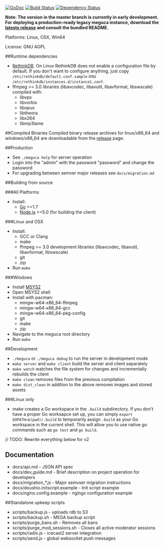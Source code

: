 [![GoDoc](https://godoc.org/github.com/bakape/meguca?status.svg)](https://godoc.org/github.com/bakape/meguca)
[![Build Status](https://travis-ci.org/bakape/meguca.svg)](https://travis-ci.org/bakape/meguca)
[![Dependency Status](https://david-dm.org/bakape/meguca.svg)](https://david-dm.org/bakape/meguca)

__Note: The version in the master branch is currently in early development.
For deploying a production-ready legacy meguca instance, download the [latests
release](https://github.com/bakape/meguca/releases/latest) and consult the
bundled README.__

Platforms: Linux, OSX, Win64

License: GNU AGPL

##Runtime dependencies
* [RethinkDB](https://rethinkdb.com/docs/install/).
On Linux RethinkDB does not enable a configuration file by default. If you don't
want to configure anything, just copy `/etc/rethinkdb/default.conf.sample` into
`/etc/rethinkdb/instances.d/instance1.conf`.
* ffmpeg >= 3.0 libraries (libavcodec, libavutil, libavformat, libswscale)
compiled with:
	* libvpx
	* libvorbis
	* libopus
	* libtheora
	* libx264
	* libmp3lame

##Compiled Binaries
Compiled binary release archives for linux/x86_64 and windows/x86_64 are downloadable
from the [release](https://github.com/bakape/meguca/releases) page.

##Production
* See `./meguca help` for server operation
* Login into the "admin" with the password "password" and change the password
* For upgrading between semver major releases see `docs/migration.md`

##Building from source

###All Platforms
* Install:
	* [Go](https://golang.org/doc/install) >=1.7
	* [Node.js](https://nodejs.org) >=5.0 (for building the client)

###Linux and OSX
* Install:
    * GCC or Clang
    * make
    * ffmpeg >= 3.0 development libraries (libavcodec, libavutil,
    libavformat, libswscale)
    * git
    * zip
* Run `make`

###Windows
* Install [MSYS2](https://sourceforge.net/projects/msys2/)
* Open MSYS2 shell
* Install with pacman:
    * mingw-w64-x86_64-ffmpeg
    * mingw-w64-x86_64-gcc
    * mingw-w64-x86_64-pkg-config
    * git
    * make
    * zip
* Navigate to the meguca root directory
* Run `make`

##Development
* `./meguca` or `./meguca debug` to run the server in development mode
* `make server` and `make client` build the server and client separately
* `make watch` watches the file system for changes and incrementally rebuilds
the client
* `make clean` removes files from the previous compilation
* `make dist_clean` in addition to the above removes images and stored assets

###Linux only
* make creates a Go workspace in the `.build` subdirectory. If you don't have a
proper Go worksapce set up, you can simply `export GOPATH=$(pwd)/.build` to
temporarily assign `.build` as your Go workspace in the current shell. This will
allow you to use native go commands such as `go test` and `go build`.

// TODO: Rewrite everything below for v2

## Documentation
* docs/api.md - JSON API spec
* docs/dev_guide.md - Brief description on project operation for developers
* docs/migration_*.js - Major semvser migration instructions
* docs/doushio.initscript.example - Init script example
* docs/nginx.config.example - ngingx configuration example

##Standalone upkeep scripts
* scripts/backup.js - uploads rdb to S3
* scripts/backup.sh - MEGA backup script
* scripts/purge_bans.sh - Removes all bans
* scripts/purge_mod_sessions.sh - Closes all active moderator sessions
* scripts/radio.js - icecast2 server integration
* scripts/send.js - global websocket push messages
